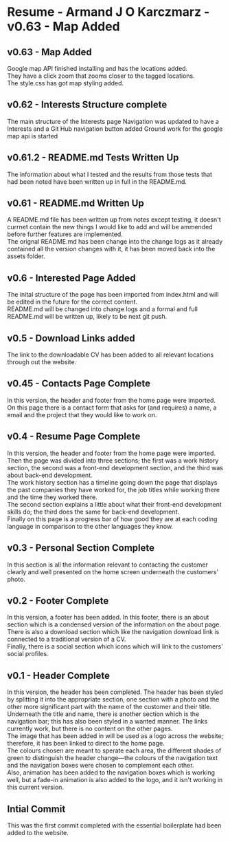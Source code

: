 # Resume - Armand J O Karczmarz - v0.63 - Map Added

## v0.63 - Map Added
Google map API finished installing and has the locations added.\
They have a click zoom that zooms closer to the tagged locations.\
The style.css has got map styling added.

## v0.62 - Interests Structure complete
The main structure of the Interests page
Navigation was updated to have a Interests and a Git Hub navigation button added
Ground work for the google map api is started

## v0.61.2 - README.md Tests Written Up
The information about what I tested and the results from those tests that had been noted have been written up in full in the README.md.

## v0.61 - README.md Written Up
A README.md file has been written up from notes except testing, it doesn't currnet contain the new things I would like to add and 
will be ammended before further features are implemented.\
The orignal README.md has been change into the change logs as it already contained all the version changes with it, 
it has been moved back into the assets folder.

## v0.6 - Interested Page Added
The inital structure of the page has been imported from index.html and will be edited in the future for the correct content.\
README.md will be changed into change logs and a formal and full README.md will be written up, likely to be next git push.

## v0.5 - Download Links added
The link to the downloadable CV has been added to all relevant locations through out the website.

## v0.45 - Contacts Page Complete
In this version, the header and footer from the home page were imported.\
On this page there is a contact form that asks for (and requires) a name, a email and the project that they would like to work on.

## v0.4 - Resume Page Complete
In this version, the header and footer from the home page were imported.\
Then the page was divided into three sections; the first was a work history section, the second was a front-end development section, and the third was about back-end development.\
The work history section has a timeline going down the page that displays the past companies they have worked for, the job titles while working there and the time they worked there.\
The second section explains a little about what their front-end development skills do; the third does the same for back-end development.\
Finally on this page is a progress bar of how good they are at each coding language in comparison to the other languages they know.

## v0.3 - Personal Section Complete
In this section is all the information relevant to contacting the customer clearly and well presented on the home screen underneath the customers' photo.

## v0.2 - Footer Complete
In this version, a footer has been added.
In this footer, there is an about section which is a condensed version of the information on the about page.\
There is also a download section which like the navigation download link is connected to a traditional version of a CV.\
Finally, there is a social section which icons which will link to the customers' social profiles.

## v0.1 - Header Complete
In this version, the header has been completed. The header has been styled by splitting it into the appropriate section, one section with a photo and the other more significant part with the name of the customer and their title.\
Underneath the title and name, there is another section which is the navigation bar; this has also been styled in a wanted manner. The links currently work, but there is no content on the other pages.\
The image that has been added in will be used as a logo across the website; therefore, it has been linked to direct to the home page.\
The colours chosen are meant to sperate each area, the different shades of green to distinguish the header change—the colours of the navigation text and the navigation boxes were chosen to complement each other.\
Also, animation has been added to the navigation boxes which is working well, but a fade-in animation is also added to the logo, and it isn't working in this current version.

## Intial Commit
This was the first commit completed with the essential boilerplate had been added to the website.